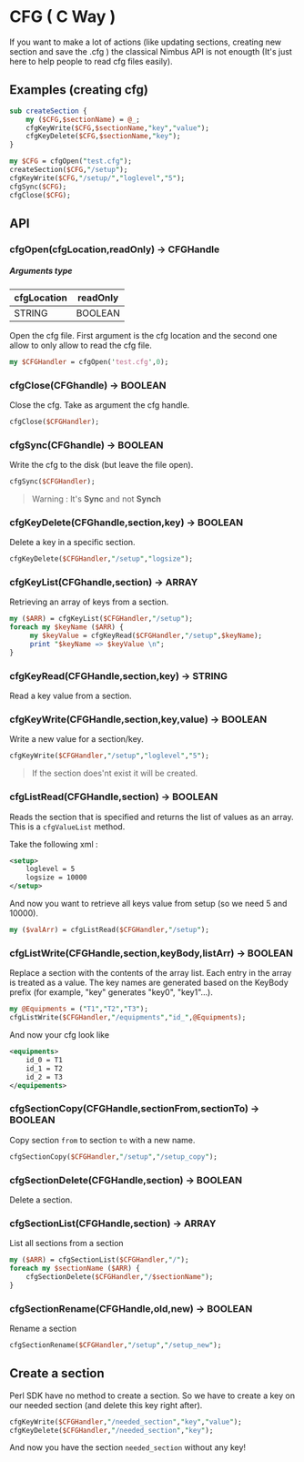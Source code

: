 # CFG ( C Way )

If you want to make a lot of actions (like updating sections, creating new section and save the .cfg ) the classical Nimbus API is not enougth (It's just here to help people to read cfg files easily). 

## Examples (creating cfg)

```perl
sub createSection {
    my ($CFG,$sectionName) = @_;
    cfgKeyWrite($CFG,$sectionName,"key","value");
    cfgKeyDelete($CFG,$sectionName,"key");
}

my $CFG = cfgOpen("test.cfg");
createSection($CFG,"/setup");
cfgKeyWrite($CFG,"/setup/","loglevel","5"); 
cfgSync($CFG);
cfgClose($CFG);
```

## API 

### cfgOpen(cfgLocation,readOnly) -> CFGHandle
##### Arguments type
| cfgLocation | readOnly |
| --- | --- |
| STRING | BOOLEAN |

Open the cfg file. First argument is the cfg location and the second one allow to only allow to read the cfg file.

```perl
my $CFGHandler = cfgOpen('test.cfg',0);
```

### cfgClose(CFGhandle) -> BOOLEAN

Close the cfg. Take as argument the cfg handle.

```perl
cfgClose($CFGHandler);
```

### cfgSync(CFGhandle) -> BOOLEAN

Write the cfg to the disk (but leave the file open). 

```perl
cfgSync($CFGHandler);
```

> Warning : It's **Sync** and not **Synch** 

### cfgKeyDelete(CFGhandle,section,key) -> BOOLEAN

Delete a key in a specific section.

```perl
cfgKeyDelete($CFGHandler,"/setup","logsize");
```

### cfgKeyList(CFGhandle,section) -> ARRAY

Retrieving an array of keys from a section.

```perl
my ($ARR) = cfgKeyList($CFGHandler,"/setup");
foreach my $keyName ($ARR) {
     my $keyValue = cfgKeyRead($CFGHandler,"/setup",$keyName);
     print "$keyName => $keyValue \n";
}
```

### cfgKeyRead(CFGHandle,section,key) -> STRING

Read a key value from a section.

### cfgKeyWrite(CFGHandle,section,key,value) -> BOOLEAN

Write a new value for a section/key. 

```perl
cfgKeyWrite($CFGHandler,"/setup","loglevel","5");
```

> If the section does'nt exist it will be created.

### cfgListRead(CFGHandle,section) -> BOOLEAN

Reads the section that is specified and returns the list of values as an array. This is a `cfgValueList` method.

Take the following xml : 

```xml
<setup>
    loglevel = 5
    logsize = 10000
</setup>
```

And now you want to retrieve all keys value from setup (so we need 5 and 10000).

```perl
my ($valArr) = cfgListRead($CFGHandler,"/setup");
```

### cfgListWrite(CFGHandle,section,keyBody,listArr) -> BOOLEAN

Replace a section with the contents of the array list. Each entry in the array is treated as a value. The key names are generated based on the KeyBody prefix (for example, "key" generates "key0", "key1"…).

```perl
my @Equipments = ("T1","T2","T3");
cfgListWrite($CFGHandler,"/equipments","id_",@Equipments);
```

And now your cfg look like 

```xml
<equipments>
    id_0 = T1
    id_1 = T2
    id_2 = T3
</equipements>
```

### cfgSectionCopy(CFGHandle,sectionFrom,sectionTo) -> BOOLEAN

Copy section `from` to section `to` with a new name.

```perl
cfgSectionCopy($CFGHandler,"/setup","/setup_copy");
```

### cfgSectionDelete(CFGHandle,section) -> BOOLEAN 

Delete a section.

### cfgSectionList(CFGHandle,section) -> ARRAY

List all sections from a section 

```perl
my ($ARR) = cfgSectionList($CFGHandler,"/");
foreach my $sectionName ($ARR) {
    cfgSectionDelete($CFGHandler,"/$sectionName");
}
```

### cfgSectionRename(CFGHandle,old,new) -> BOOLEAN

Rename a section 

```perl
cfgSectionRename($CFGHandler,"/setup","/setup_new");
```

## Create a section 

Perl SDK have no method to create a section. So we have to create a key on our needed section (and delete this key right after).

```perl 
cfgKeyWrite($CFGHandler,"/needed_section","key","value");
cfgKeyDelete($CFGHandler,"/needed_section","key");
```

And now you have the section `needed_section` without any key!
